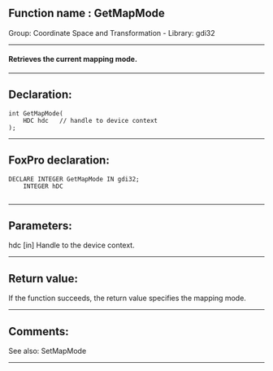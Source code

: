 
## Function name : GetMapMode
Group: Coordinate Space and Transformation - Library: gdi32    
***  


#### Retrieves the current mapping mode.
***  


## Declaration:
```foxpro  
int GetMapMode(
	HDC hdc   // handle to device context
);  
```  
***  


## FoxPro declaration:
```foxpro  
DECLARE INTEGER GetMapMode IN gdi32;
	INTEGER hDC
  
```  
***  


## Parameters:
hdc 
[in] Handle to the device context.   
***  


## Return value:
If the function succeeds, the return value specifies the mapping mode.  
***  


## Comments:
See also: SetMapMode   
  
***  

